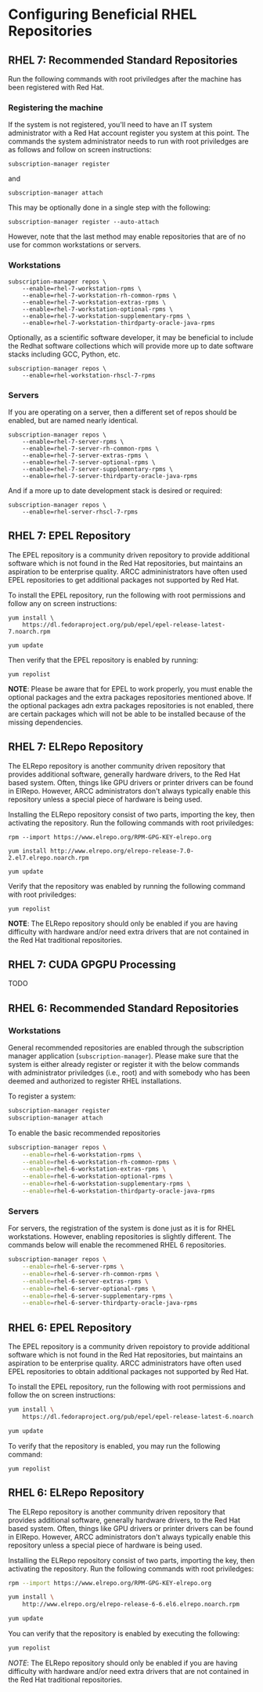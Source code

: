 # Configuring Beneficial RHEL Repositories

## RHEL 7: Recommended Standard Repositories
Run the following commands with root priviledges after the machine has 
been registered with Red Hat.

### Registering the machine
If the system is not registered, you'll need to have an IT system administrator
with a Red Hat account register you system at this point. The commands the 
system administrator needs to run with root priviledges are as follows and 
follow on screen instructions:

```
subscription-manager register
```

and

```
subscription-manager attach
```

This may be optionally done in a single step with the following:

```
subscription-manager register --auto-attach
```

However, note that the last method may enable repositories that are of no use
for common workstations or servers. 

### Workstations

```
subscription-manager repos \
    --enable=rhel-7-workstation-rpms \
    --enable=rhel-7-workstation-rh-common-rpms \
    --enable=rhel-7-workstation-extras-rpms \
    --enable=rhel-7-workstation-optional-rpms \
    --enable=rhel-7-workstation-supplementary-rpms \
    --enable=rhel-7-workstation-thirdparty-oracle-java-rpms
```

Optionally, as a scientific software developer, it may be beneficial to
include the Redhat software collections which will provide more up to date
software stacks including GCC, Python, etc.

```
subscription-manager repos \
    --enable=rhel-workstation-rhscl-7-rpms
```

### Servers
If you are operating on a server, then a different set of repos should be
enabled, but are named nearly identical.

```
subscription-manager repos \
    --enable=rhel-7-server-rpms \
    --enable=rhel-7-server-rh-common-rpms \
    --enable=rhel-7-server-extras-rpms \
    --enable=rhel-7-server-optional-rpms \
    --enable=rhel-7-server-supplementary-rpms \
    --enable=rhel-7-server-thirdparty-oracle-java-rpms
```

And if a more up to date development stack is desired or required:

```
subscription-manager repos \
    --enable=rhel-server-rhscl-7-rpms
```

## RHEL 7: EPEL Repository
The EPEL repository is a community driven repository to provide additional
software which is not found in the Red Hat repositories, but maintains an
aspiration to be enterprise quality. ARCC admininistrators have often used
EPEL repositories to get additional packages not supported by Red Hat.

To install the EPEL repository, run the following with root permissions and
follow any on screen instructions:

```
yum install \
    https://dl.fedoraproject.org/pub/epel/epel-release-latest-7.noarch.rpm

yum update
```

Then verify that the EPEL repository is enabled by running:

```
yum repolist
```

**NOTE**: Please be aware that for EPEL to work properly, you must enable the
optional packages and the extra packages repositories mentioned  above. If the 
optional packages adn extra packages repositories is not enabled, there are 
certain packages which will not be able to be installed because of the missing
dependencies.

## RHEL 7: ELRepo Repository
The ELRepo repository is another community driven repository that provides
additional software, generally hardware drivers, to the Red Hat based system.
Often, things like GPU drivers or printer drivers can be found in ElRepo.
However, ARCC administrators don't always typically enable this repository
unless a special piece of hardware is being used. 

Installing the ELRepo repository consist of two parts, importing the key, then
activating the repository. Run the following commands with root priviledges:

```
rpm --import https://www.elrepo.org/RPM-GPG-KEY-elrepo.org

yum install http://www.elrepo.org/elrepo-release-7.0-2.el7.elrepo.noarch.rpm

yum update
```

Verify that the repository was enabled by running the following command with
root priviledges:

```
yum repolist
```

**NOTE**: The ELRepo repository should only be enabled if you are having 
difficulty with hardware and/or need extra drivers that are not contained
in the Red Hat traditional repositories.


## RHEL 7: CUDA GPGPU Processing

TODO

## RHEL 6: Recommended Standard Repositories

### Workstations
General recommended repositories are enabled through the subscription manager
application (``subscription-manager``). Please make sure that the system is
either already register or register it with the below commands with 
administrator priviledges (i.e., root) and with somebody who has been deemed
and authorized to register RHEL installations.

To register a system:

```bash
subscription-manager register
subscription-manager attach
```

To enable the basic recommended repositories

```bash
subscription-manager repos \
    --enable=rhel-6-workstation-rpms \
    --enable=rhel-6-workstation-rh-common-rpms \
    --enable=rhel-6-workstation-extras-rpms \
    --enable=rhel-6-workstation-optional-rpms \
    --enable=rhel-6-workstation-supplementary-rpms \
    --enable=rhel-6-workstation-thirdparty-oracle-java-rpms
```

### Servers
For servers, the registration of the system is done just as it is for RHEL
workstations. However, enabling repositories is slightly different. The
commands below will enable the recommened RHEL 6 repositories.

```bash
subscription-manager repos \
    --enable=rhel-6-server-rpms \
    --enable=rhel-6-server-rh-common-rpms \
    --enable=rhel-6-server-extras-rpms \
    --enable=rhel-6-server-optional-rpms \
    --enable=rhel-6-server-supplementary-rpms \
    --enable=rhel-6-server-thirdparty-oracle-java-rpms
```
## RHEL 6: EPEL Repository
The EPEL repository is a community driven repoistory to provide additional
software which is not found in the Red Hat repositories, but maintains an 
aspiration to be enterprise quality. ARCC administrators have often used EPEL
repositories to obtain additional packages not supported by Red Hat.

To install the EPEL repository, run the following with root permissions and
follow the on screen instructions:

```bash
yum install \
    https://dl.fedoraproject.org/pub/epel/epel-release-latest-6.noarch.rpm

yum update
```

To verify that the repository is enabled, you may run the following command:

```
yum repolist
```

## RHEL 6: ELRepo Repository
The ELRepo repository is another community driven repository that provides 
additional software, generally hardware drivers, to the Red Hat based system. 
Often, things like GPU drivers or printer drivers can be found in ElRepo. 
However, ARCC administrators don't always typically enable this repository 
unless a special piece of hardware is being used.

Installing the ELRepo repository consist of two parts, importing the key, then 
activating the repository. Run the following commands with root priviledges:

```bash
rpm --import https://www.elrepo.org/RPM-GPG-KEY-elrepo.org

yum install \
    http://www.elrepo.org/elrepo-release-6-6.el6.elrepo.noarch.rpm

yum update
```

You can verify that the repository is enabled by executing the following:

```bash
yum repolist
```

*NOTE*: The ELRepo repository should only be enabled if you are having
difficulty with hardware and/or need extra drivers that are not contained
in the Red Hat traditional repositories.



